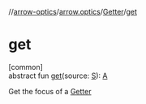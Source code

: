 //[arrow-optics](../../../index.md)/[arrow.optics](../index.md)/[Getter](index.md)/[get](get.md)

# get

[common]\
abstract fun [get](get.md)(source: [S](index.md)): [A](index.md)

Get the focus of a [Getter](index.md)
